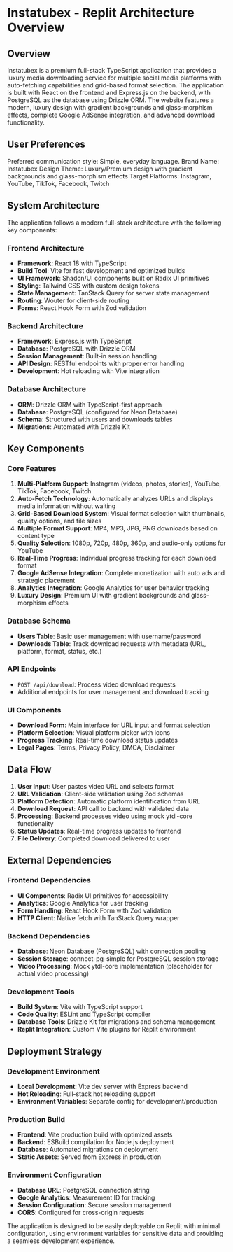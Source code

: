 # Instatubex - Replit Architecture Overview

## Overview

Instatubex is a premium full-stack TypeScript application that provides a luxury media downloading service for multiple social media platforms with auto-fetching capabilities and grid-based format selection. The application is built with React on the frontend and Express.js on the backend, with PostgreSQL as the database using Drizzle ORM. The website features a modern, luxury design with gradient backgrounds and glass-morphism effects, complete Google AdSense integration, and advanced download functionality.

## User Preferences

Preferred communication style: Simple, everyday language.
Brand Name: Instatubex
Design Theme: Luxury/Premium design with gradient backgrounds and glass-morphism effects
Target Platforms: Instagram, YouTube, TikTok, Facebook, Twitch

## System Architecture

The application follows a modern full-stack architecture with the following key components:

### Frontend Architecture
- **Framework**: React 18 with TypeScript
- **Build Tool**: Vite for fast development and optimized builds
- **UI Framework**: Shadcn/UI components built on Radix UI primitives
- **Styling**: Tailwind CSS with custom design tokens
- **State Management**: TanStack Query for server state management
- **Routing**: Wouter for client-side routing
- **Forms**: React Hook Form with Zod validation

### Backend Architecture
- **Framework**: Express.js with TypeScript
- **Database**: PostgreSQL with Drizzle ORM
- **Session Management**: Built-in session handling
- **API Design**: RESTful endpoints with proper error handling
- **Development**: Hot reloading with Vite integration

### Database Architecture
- **ORM**: Drizzle ORM with TypeScript-first approach
- **Database**: PostgreSQL (configured for Neon Database)
- **Schema**: Structured with users and downloads tables
- **Migrations**: Automated with Drizzle Kit

## Key Components

### Core Features
1. **Multi-Platform Support**: Instagram (videos, photos, stories), YouTube, TikTok, Facebook, Twitch
2. **Auto-Fetch Technology**: Automatically analyzes URLs and displays media information without waiting
3. **Grid-Based Download System**: Visual format selection with thumbnails, quality options, and file sizes
4. **Multiple Format Support**: MP4, MP3, JPG, PNG downloads based on content type
5. **Quality Selection**: 1080p, 720p, 480p, 360p, and audio-only options for YouTube
6. **Real-Time Progress**: Individual progress tracking for each download format
7. **Google AdSense Integration**: Complete monetization with auto ads and strategic placement
8. **Analytics Integration**: Google Analytics for user behavior tracking
9. **Luxury Design**: Premium UI with gradient backgrounds and glass-morphism effects

### Database Schema
- **Users Table**: Basic user management with username/password
- **Downloads Table**: Track download requests with metadata (URL, platform, format, status, etc.)

### API Endpoints
- `POST /api/download`: Process video download requests
- Additional endpoints for user management and download tracking

### UI Components
- **Download Form**: Main interface for URL input and format selection
- **Platform Selection**: Visual platform picker with icons
- **Progress Tracking**: Real-time download status updates
- **Legal Pages**: Terms, Privacy Policy, DMCA, Disclaimer

## Data Flow

1. **User Input**: User pastes video URL and selects format
2. **URL Validation**: Client-side validation using Zod schemas
3. **Platform Detection**: Automatic platform identification from URL
4. **Download Request**: API call to backend with validated data
5. **Processing**: Backend processes video using mock ytdl-core functionality
6. **Status Updates**: Real-time progress updates to frontend
7. **File Delivery**: Completed download delivered to user

## External Dependencies

### Frontend Dependencies
- **UI Components**: Radix UI primitives for accessibility
- **Analytics**: Google Analytics for user tracking
- **Form Handling**: React Hook Form with Zod validation
- **HTTP Client**: Native fetch with TanStack Query wrapper

### Backend Dependencies
- **Database**: Neon Database (PostgreSQL) with connection pooling
- **Session Storage**: connect-pg-simple for PostgreSQL session storage
- **Video Processing**: Mock ytdl-core implementation (placeholder for actual video processing)

### Development Tools
- **Build System**: Vite with TypeScript support
- **Code Quality**: ESLint and TypeScript compiler
- **Database Tools**: Drizzle Kit for migrations and schema management
- **Replit Integration**: Custom Vite plugins for Replit environment

## Deployment Strategy

### Development Environment
- **Local Development**: Vite dev server with Express backend
- **Hot Reloading**: Full-stack hot reloading support
- **Environment Variables**: Separate config for development/production

### Production Build
- **Frontend**: Vite production build with optimized assets
- **Backend**: ESBuild compilation for Node.js deployment
- **Database**: Automated migrations on deployment
- **Static Assets**: Served from Express in production

### Environment Configuration
- **Database URL**: PostgreSQL connection string
- **Google Analytics**: Measurement ID for tracking
- **Session Configuration**: Secure session management
- **CORS**: Configured for cross-origin requests

The application is designed to be easily deployable on Replit with minimal configuration, using environment variables for sensitive data and providing a seamless development experience.